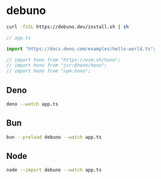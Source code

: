 # debuno

```sh
curl -fsSL https://debuno.dev/install.sh | sh
```

```ts
// app.ts

import "https://docs.deno.com/examples/hello-world.ts";

// import hono from "https://esm.sh/hono";
// import hono from "jsr:@hono/hono";
// import hono from "npm:hono";
```

## Deno

```sh
deno --watch app.ts
```

## Bun

```sh
bun --preload debuno --watch app.ts
```

## Node

```sh
node --import debuno --watch app.ts
```
